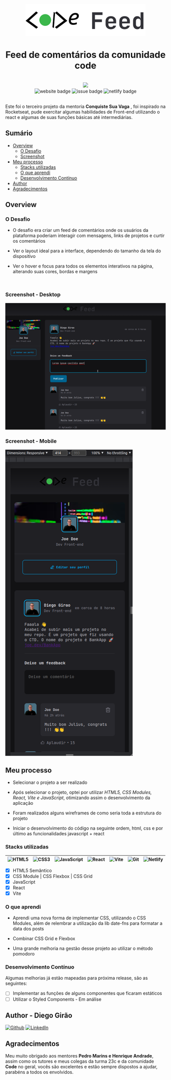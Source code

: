 <div align="center">
 <img src="src/assets/logo_code.svg" alt="logotipo code feed" />

# Feed de comentários da comunidade code

</div>

<br>
<div align="center">
<a href="https://code-feed.netlify.app/"><img width="310px" src="https://img.shields.io/badge/DEPLOY-https%3A%2F%2Fcode--feed.netlify.app%2F-00B37E?style=plastic&logo=netlify" /></a>

<br>
<img src="https://img.shields.io/website?down_color=tomato&down_message=offline&label=code-feed&style=plastic&up_&up_message=online&url=https%3A%2F%2Fcode-feed.netlify.app%2F" alt="website badge" />
<img src="https://img.shields.io/github/issues/Diego-Girao/code-feed?color=cyan&style=plastic" alt="issue badge" />
<img src="https://img.shields.io/netlify/f60a5740-e205-406b-b034-30e121d4fbd7?style=plastic" alt="netlify badge" />

</div>
<br>

Este foi o terceiro projeto da mentoria **Conquiste Sua Vaga** , foi inspirado na Rocketseat, pude exercitar algumas habilidades de Front-end utilizando o react e algumas de suas funções básicas até intermediárias.

## Sumário

- [Overview](#overview)
  - [O Desafio](#O-Desafio)
  - [Screenshot](#screenshot)
- [Meu processo](#Meu-processo)
  - [Stacks utilizadas](#Stacks-utilizadas)
  - [O que aprendi](#O-que-aprendi)
  - [Desenvolvimento Contínuo](#Desenvolvimento-Contínuo)
- [Author](#author)
- [Agradecimentos](#Agradecimentos)

## Overview

### O Desafio

- O desafio era criar um feed de comentários onde os usuários da plataforma poderiam interagir com mensagens, links de projetos e curtir os comentários

- Ver o layout ideal para a interface, dependendo do tamanho da tela do dispositivo

- Ver o hover e focus para todos os elementos interativos na página, alterando suas cores, bordas e margens

<br>

### **Screenshot - Desktop**

<img width="800px" src="src/assets/prints/desktop.png" alt="print da tela da versão desktop" />

<br>

### **Screenshot - Mobile**

<img width="400px" src="src/assets/prints/mobile.png" alt="print da tela da versão mobile" />

## Meu processo

- Selecionar o projeto a ser realizado

- Após selecionar o projeto, optei por utilizar _HTML5, CSS Modules, React, Vite e JavaScript_, otimizando assim o desenvolvimento da aplicação

- Foram realizados alguns wireframes de como seria toda a estrutura do projeto

- Iniciar o desenvolvimento do código na seguinte ordem, html, css e por último as funcionalidades javascript + react

### Stacks utilizadas

| ![HTML5](https://img.shields.io/badge/html5-%23E34F26.svg?style=Plastic&logo=html5&logoColor=white) | ![CSS3](https://img.shields.io/badge/css3-%231572B6.svg?style=Plastic&logo=css3&logoColor=white) | ![JavaScript](https://img.shields.io/badge/javascript-%23323330.svg?style=Plastic=javascript&logoColor=%23F7DF1E) | ![React](https://img.shields.io/badge/react-%2320232a.svg?style=Plastic&logo=react&logoColor=%2361DAFB) | ![Vite](https://img.shields.io/badge/vite-%23646CFF.svg?style=Plastic&logo=vite&logoColor=white) | ![Git](https://img.shields.io/badge/git-%23F05033.svg?style=Plastic&logo=git&logoColor=white) | ![Netlify](https://img.shields.io/badge/netlify-%23000000.svg?style=Plastic&logo=netlify&logoColor=#00C7B7) |
| --------------------------------------------------------------------------------------------------- | ------------------------------------------------------------------------------------------------ | ----------------------------------------------------------------------------------------------------------------- | ------------------------------------------------------------------------------------------------------- | ------------------------------------------------------------------------------------------------ | --------------------------------------------------------------------------------------------- | :---------------------------------------------------------------------------------------------------------: |

- [x] HTML5 Semântico
- [x] CSS Module | CSS Flexbox | CSS Grid
- [x] JavaScript
- [x] React
- [x] Vite

### O que aprendi

- Aprendi uma nova forma de implementar CSS, utilizando o CSS Modules, além de relembrar a utilização da lib date-fns para formatar a data dos posts

- Combinar CSS Grid e Flexbox

- Uma grande melhoria na gestão desse projeto ao utilizar o método pomodoro

### Desenvolvimento Contínuo

Algumas melhorias já estão mapeadas para próxima release, são as seguintes:

- [ ] Implementar as funções de alguns componentes que ficaram estáticos
- [ ] Utilizar o Styled Components - Em análise

## Author - Diego Girão

[![Github](https://img.shields.io/badge/github-%23121011.svg?style=for-the-badge&logo=github&logoColor=white)](https://github.com/diego-girao) [![LinkedIn](https://img.shields.io/badge/linkedin-%230077B5.svg?style=for-the-badge&logo=linkedin&logoColor=white)](https://linkedin.com/in/diego-girao/)

## Agradecimentos

Meu muito obrigado aos mentores **Pedro Marins e Henrique Andrade**, assim como os tutores e meus colegas da turma 23c e da comunidade **Code** no geral, vocês são excelentes e estão sempre dispostos a ajudar, parabéns a todos os envolvidos.
